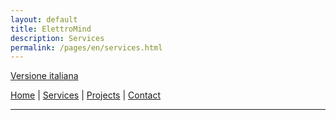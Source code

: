 ```yaml
---
layout: default
title: ElettroMind
description: Services
permalink: /pages/en/services.html
---
```

[Versione italiana](/index.html)

[Home](/en/index.html) | [Services](/en/services.html) | [Projects](/en/projects.html) | [Contact](/en/contact.html)

***
